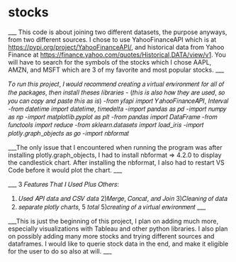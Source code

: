 # stocks
___ This code is about joining two different datasets, the purpose anyways, from two different sources.  I chose to use YahooFinanceAPI which is at https://pypi.org/project/YahooFinanceAPI/, and historical data from Yahoo Finance at https://finance.yahoo.com/quotes/Historical,DATA/view/v1.  You will have to search for the symbols of the stocks which I chose AAPL, AMZN, and MSFT which are 3 of my favorite and most popular stocks. ___

𝑇𝑜 𝑟𝑢𝑛 𝑡ℎ𝑖𝑠 𝑝𝑟𝑜𝑗𝑒𝑐𝑡, 𝐼 𝑤𝑜𝑢𝑙𝑑 𝑟𝑒𝑐𝑜𝑚𝑚𝑒𝑛𝑑 𝑐𝑟𝑒𝑎𝑡𝑖𝑛𝑔 𝑎 𝑣𝑖𝑟𝑡𝑢𝑎𝑙 𝑒𝑛𝑣𝑖𝑟𝑜𝑛𝑚𝑒𝑛𝑡 𝑓𝑜𝑟 𝑎𝑙𝑙 𝑜𝑓 𝑡ℎ𝑒 𝑝𝑎𝑐𝑘𝑎𝑔𝑒𝑠, 𝑡ℎ𝑒𝑛 𝑖𝑛𝑠𝑡𝑎𝑙𝑙 𝑡ℎ𝑒𝑠𝑒𝑠 𝑙𝑖𝑏𝑟𝑎𝑟𝑖𝑒𝑠 -
(𝑡ℎ𝑖𝑠 𝑖𝑠 𝑎𝑙𝑠𝑜 ℎ𝑜𝑤 𝑡ℎ𝑒𝑦 𝑎𝑟𝑒 𝑢𝑠𝑒𝑑, 𝑠𝑜 𝑦𝑜𝑢 𝑐𝑎𝑛 𝑐𝑜𝑝𝑦 𝑎𝑛𝑑 𝑝𝑎𝑠𝑡𝑒 𝑡ℎ𝑖𝑠 𝑎𝑠 𝑖𝑠)
-𝑓𝑟𝑜𝑚 𝑦𝑓𝑎𝑝𝑖 𝑖𝑚𝑝𝑜𝑟𝑡 𝑌𝑎ℎ𝑜𝑜𝐹𝑖𝑛𝑎𝑛𝑐𝑒𝐴𝑃𝐼, 𝐼𝑛𝑡𝑒𝑟𝑣𝑎𝑙
-𝑓𝑟𝑜𝑚 𝑑𝑎𝑡𝑒𝑡𝑖𝑚𝑒 𝑖𝑚𝑝𝑜𝑟𝑡 𝑑𝑎𝑡𝑒𝑡𝑖𝑚𝑒, 𝑡𝑖𝑚𝑒𝑑𝑒𝑙𝑡𝑎
-𝑖𝑚𝑝𝑜𝑟𝑡 𝑝𝑎𝑛𝑑𝑎𝑠 𝑎𝑠 𝑝𝑑 
-𝑖𝑚𝑝𝑜𝑟𝑡 𝑛𝑢𝑚𝑝𝑦 𝑎𝑠 𝑛𝑝
-𝑖𝑚𝑝𝑜𝑟𝑡 𝑚𝑎𝑡𝑝𝑙𝑜𝑡𝑙𝑖𝑏.𝑝𝑦𝑝𝑙𝑜𝑡 𝑎𝑠 𝑝𝑙𝑡
-𝑓𝑟𝑜𝑚 𝑝𝑎𝑛𝑑𝑎𝑠 𝑖𝑚𝑝𝑜𝑟𝑡 𝐷𝑎𝑡𝑎𝐹𝑟𝑎𝑚𝑒
-𝑓𝑟𝑜𝑚 𝑓𝑢𝑛𝑐𝑡𝑜𝑜𝑙𝑠 𝑖𝑚𝑝𝑜𝑟𝑡 𝑟𝑒𝑑𝑢𝑐𝑒
-𝑓𝑟𝑜𝑚 𝑠𝑘𝑙𝑒𝑎𝑟𝑛.𝑑𝑎𝑡𝑎𝑠𝑒𝑡𝑠 𝑖𝑚𝑝𝑜𝑟𝑡 𝑙𝑜𝑎𝑑_𝑖𝑟𝑖𝑠
-𝑖𝑚𝑝𝑜𝑟𝑡 𝑝𝑙𝑜𝑡𝑙𝑦.𝑔𝑟𝑎𝑝ℎ_𝑜𝑏𝑗𝑒𝑐𝑡𝑠 𝑎𝑠 𝑔𝑜
-𝑖𝑚𝑝𝑜𝑟𝑡 𝑛𝑏𝑓𝑜𝑟𝑚𝑎𝑡 

___The only issue that I encountered when running the program was after installing plotly.graph_objects, I had to install nbformat => 4.2.0 to display the candlestick chart.  After installing the nbformat, I also had to restart VS Code before it would plot the chart. ___

___ 3 𝐹𝑒𝑎𝑡𝑢𝑟𝑒𝑠 𝑇ℎ𝑎𝑡 𝐼 𝑈𝑠𝑒𝑑 𝑃𝑙𝑢𝑠 𝑂𝑡ℎ𝑒𝑟𝑠:
1) 𝑈𝑠𝑒𝑑 𝐴𝑃𝐼 𝑑𝑎𝑡𝑎 𝑎𝑛𝑑 𝐶𝑆𝑉 𝑑𝑎𝑡𝑎
2)𝑀𝑒𝑟𝑔𝑒, 𝐶𝑜𝑛𝑐𝑎𝑡, 𝑎𝑛𝑑 𝐽𝑜𝑖𝑛
3)𝐶𝑙𝑒𝑎𝑛𝑖𝑛𝑔 𝑜𝑓 𝑑𝑎𝑡𝑎
4) 𝑠𝑒𝑝𝑎𝑟𝑎𝑡𝑒 𝑝𝑙𝑜𝑡𝑙𝑦 𝑐ℎ𝑎𝑟𝑡𝑠, 5 𝑡𝑜𝑡𝑎𝑙
5)𝑐𝑟𝑒𝑎𝑡𝑖𝑛𝑔 𝑜𝑓 𝑎 𝑣𝑖𝑟𝑡𝑢𝑎𝑙 𝑒𝑛𝑣𝑖𝑟𝑜𝑛𝑚𝑒𝑛𝑡 ___

___This is just the beginning of this project, I plan on adding much more, especially visualizations with Tableau and other python libraries.  I also plan on possibly adding many more stocks and trying different sources and dataframes.  I would like to querie stock data in the end, and make it eligible for the user to do so also at will. ___


